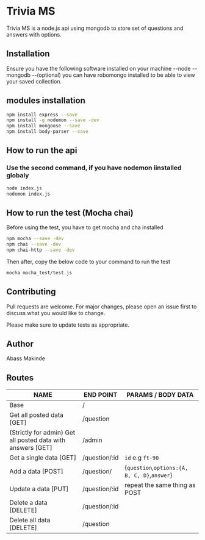 
# Trivia MS

Trivia MS is a node.js api using mongodb to store set of questions and answers with options.

## Installation

Ensure you have the following software installed on your machine
--node
--mongodb 
--(optional) you can have robomongo installed to be able to view your saved collection.

## modules installation

```bash
npm install express --save
npm install -g nodemon --save -dev
npm install mongoose --save
npm install body-parser --save
```

## How to run the api
### Use the second command, if you have nodemon iinstalled globaly
```bash
node index.js
nodemon index.js
```


## How to run the test (Mocha chai)
Before using the test, you have to get mocha and cha installed
```bash
npm mocha --save -dev
npm chai --save -dev
npm chai-http --save -dev
```
Then after, copy the below code to your command to run the test

```bash
mocha mocha_test/test.js
```



## Contributing
Pull requests are welcome. For major changes, please open an issue first to discuss what you would like to change.

Please make sure to update tests as appropriate.

## Author 
Abass Makinde

## Routes

NAME     			     | END POINT            |  PARAMS / BODY DATA
-------------------------| -------------        | ---------------
Base     				 | /                    |
Get all posted data [GET] 	     | /question           |
(Strictly for admin) Get all posted data with answers [GET] 	     | /admin           |
Get a single data [GET]     | /question/:id        |`id` e.g `ft-90`
Add a data [POST]  	 | /question/       | {`question`,`options:{A, B, C, D}`,`answer`}
Update a data [PUT] | /question/:id | repeat the same thing as POST
Delete a data [DELETE]| /question/:id |
Delete all data [DELETE]| /question |
